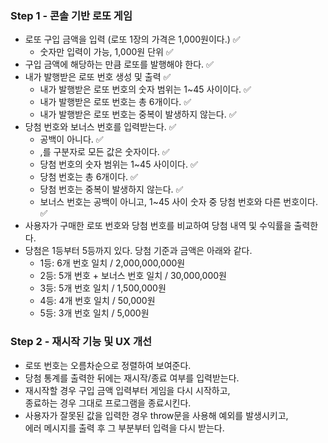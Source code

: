 ### Step 1 - 콘솔 기반 로또 게임

- 로또 구입 금액을 입력 (로또 1장의 가격은 1,000원이다.) ✅
  - 숫자만 입력이 가능, 1,000원 단위 ✅
- 구입 금액에 해당하는 만큼 로또를 발행해야 한다. ✅
- 내가 발행받은 로또 번호 생성 및 출력 ✅
  - 내가 발행받은 로또 번호의 숫자 범위는 1~45 사이이다. ✅
  - 내가 발행받은 로또 번호는 총 6개이다. ✅
  - 내가 발행받은 로또 번호는 중복이 발생하지 않는다. ✅
- 당첨 번호와 보너스 번호를 입력받는다. ✅
  - 공백이 아니다. ✅
  - ,를 구분자로 모든 값은 숫자이다. ✅
  - 당첨 번호의 숫자 범위는 1~45 사이이다. ✅
  - 당첨 번호는 총 6개이다. ✅
  - 당첨 번호는 중복이 발생하지 않는다. ✅
  - 보너스 번호는 공백이 아니고, 1~45 사이 숫자 중 당첨 번호와 다른 번호이다. ✅
- 사용자가 구매한 로또 번호와 당첨 번호를 비교하여 당첨 내역 및 수익률을 출력한다.
- 당첨은 1등부터 5등까지 있다. 당첨 기준과 금액은 아래와 같다.
  - 1등: 6개 번호 일치 / 2,000,000,000원
  - 2등: 5개 번호 + 보너스 번호 일치 / 30,000,000원
  - 3등: 5개 번호 일치 / 1,500,000원
  - 4등: 4개 번호 일치 / 50,000원
  - 5등: 3개 번호 일치 / 5,000원

### Step 2 - 재시작 기능 및 UX 개선

- 로또 번호는 오름차순으로 정렬하여 보여준다.
- 당첨 통계를 출력한 뒤에는 재시작/종료 여부를 입력받는다.
- 재시작할 경우 구입 금액 입력부터 게임을 다시 시작하고,<br/>종료하는 경우 그대로 프로그램을 종료시킨다.
- 사용자가 잘못된 값을 입력한 경우 throw문을 사용해 예외를 발생시키고,<br/>에러 메시지를 출력 후 그 부분부터 입력을 다시 받는다.
